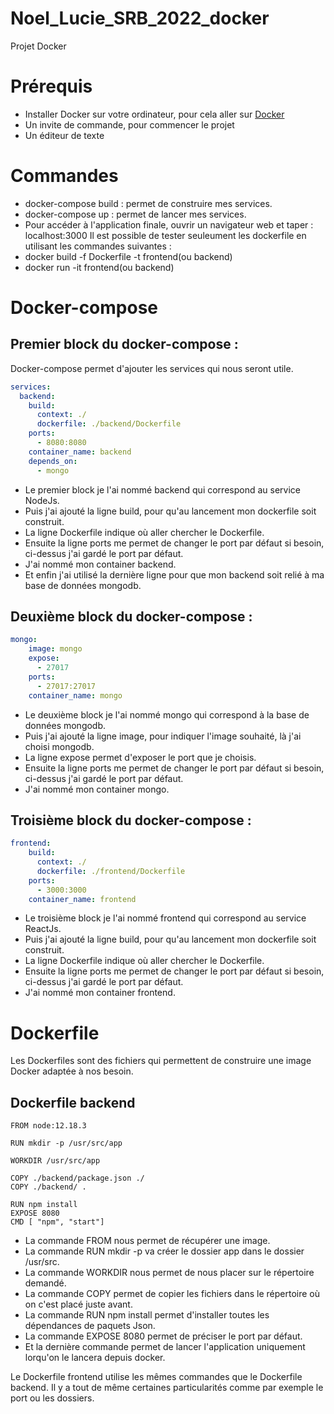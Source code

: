 # Noel_Lucie_SRB_2022_docker
Projet Docker
# Prérequis
* Installer Docker sur votre ordinateur, pour cela aller sur [Docker](https://hub.docker.com)
* Un invite de commande, pour commencer le projet
* Un éditeur de texte

# Commandes
* docker-compose build : permet de construire mes services.
* docker-compose up : permet de lancer mes services.
* Pour accéder à l'application finale, ouvrir un navigateur web et taper : localhost:3000 
Il est possible de tester seuleument les dockerfile en utilisant les commandes suivantes :
* docker build -f Dockerfile -t frontend(ou backend)
* docker run -it frontend(ou backend)

# Docker-compose
## Premier block du docker-compose :
Docker-compose permet d'ajouter les services qui nous seront utile.
```yaml
services:
  backend:
    build:
      context: ./
      dockerfile: ./backend/Dockerfile
    ports:
      - 8080:8080
    container_name: backend
    depends_on:
      - mongo
```
* Le premier block je l'ai nommé backend qui correspond au service NodeJs.
* Puis j'ai ajouté la ligne build, pour qu'au lancement mon dockerfile soit construit.
* La ligne Dockerfile indique où aller chercher le Dockerfile.
* Ensuite la ligne ports me permet de changer le port par défaut si besoin, ci-dessus j'ai gardé le port par défaut.
* J'ai nommé mon container backend.
* Et enfin j'ai utilisé la dernière ligne pour que mon backend soit relié à ma base de données mongodb.

## Deuxième block du docker-compose :
```yaml
mongo:
    image: mongo
    expose:
      - 27017
    ports:
      - 27017:27017
    container_name: mongo
```
* Le deuxième block je l'ai nommé mongo qui correspond à la base de données mongodb.
* Puis j'ai ajouté la ligne image, pour indiquer l'image souhaité, là j'ai choisi mongodb.
* La ligne expose permet d'exposer le port que je choisis.
* Ensuite la ligne ports me permet de changer le port par défaut si besoin, ci-dessus j'ai gardé le port par défaut.
* J'ai nommé mon container mongo.

## Troisième block du docker-compose :
```yaml
frontend:
    build:
      context: ./
      dockerfile: ./frontend/Dockerfile
    ports:
      - 3000:3000
    container_name: frontend
```
* Le troisième block je l'ai nommé frontend qui correspond au service ReactJs.
* Puis j'ai ajouté la ligne build, pour qu'au lancement mon dockerfile soit construit.
* La ligne Dockerfile indique où aller chercher le Dockerfile.
* Ensuite la ligne ports me permet de changer le port par défaut si besoin, ci-dessus j'ai gardé le port par défaut.
* J'ai nommé mon container frontend.

# Dockerfile
Les Dockerfiles sont des fichiers qui permettent de construire une image Docker adaptée à nos besoin.
## Dockerfile backend
```
FROM node:12.18.3

RUN mkdir -p /usr/src/app

WORKDIR /usr/src/app

COPY ./backend/package.json ./
COPY ./backend/ .

RUN npm install
EXPOSE 8080
CMD [ "npm", "start"]
```
* La commande FROM nous permet de récupérer une image.
* La commande RUN mkdir -p va créer le dossier app dans le dossier /usr/src.
* La commande WORKDIR nous permet de nous placer sur le répertoire demandé.
* La commande COPY permet de copier les fichiers dans le répertoire où on c'est placé juste avant.
* La commande RUN npm install permet d'installer toutes les dépendances de paquets Json.
* La commande EXPOSE 8080 permet de préciser le port par défaut.
* Et la dernière commande permet de lancer l'application uniquement lorqu'on le lancera depuis docker.

Le Dockerfile frontend utilise les mêmes commandes que le Dockerfile backend. Il y a tout de même certaines particularités comme par exemple le port ou les dossiers.

